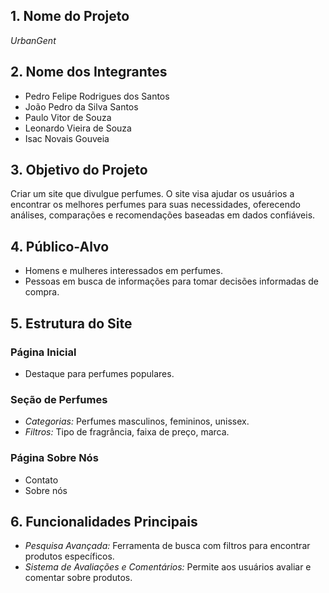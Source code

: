 
## 1. Nome do Projeto
*UrbanGent*

## 2. Nome dos Integrantes
- Pedro Felipe Rodrigues dos Santos
- João Pedro da Silva Santos
- Paulo Vitor de Souza
- Leonardo Vieira de Souza
- Isac Novais Gouveia

## 3. Objetivo do Projeto
Criar um site que divulgue perfumes. O site visa ajudar os usuários a encontrar os melhores perfumes para suas necessidades, oferecendo análises, comparações e recomendações baseadas em dados confiáveis.

## 4. Público-Alvo
- Homens e mulheres interessados em perfumes.
- Pessoas em busca de informações para tomar decisões informadas de compra.

## 5. Estrutura do Site

### Página Inicial
- Destaque para perfumes populares.

### Seção de Perfumes
- *Categorias:* Perfumes masculinos, femininos, unissex.
- *Filtros:* Tipo de fragrância, faixa de preço, marca.

### Página Sobre Nós
- Contato
- Sobre nós
  
## 6. Funcionalidades Principais
- *Pesquisa Avançada:* Ferramenta de busca com filtros para encontrar produtos específicos.
- *Sistema de Avaliações e Comentários:* Permite aos usuários avaliar e comentar sobre produtos.
